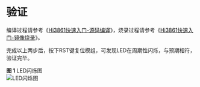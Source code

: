 # 验证<a name="ZH-CN_TOPIC_0000001054370931"></a>

编译过程请参考《[Hi3861快速入门-源码编译](../quick-start/运行Hello-World.md)》，烧录过程请参考《[Hi3861快速入门-镜像烧录](../quick-start/WLAN联网.md)》。

完成以上两步后，按下RST键复位模组，可发现LED在周期性闪烁，与预期相符，验证完毕。

**图 1**  LED闪烁图<a name="fig20768175218527"></a>  
![](figures/LED闪烁图.gif "LED闪烁图")

